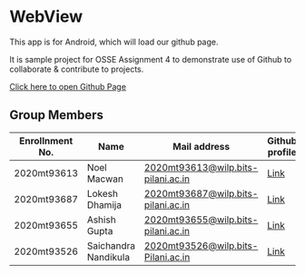 # WebView
This app is for Android, which will load our github page.

It is sample project for OSSE Assignment 4 to demonstrate use of Github to collaborate & contribute to projects.

[Click here to open Github Page](https://osse8.github.io/)

## Group Members
| Enrollnment No. | Name             | Mail address                       | Github profile                           |
| --------------- | ---------------- | ---------------------------------- | ---------------------------------------- |
| 2020mt93613	| Noel Macwan	         | 2020mt93613@wilp.bits-pilani.ac.in | [Link](https://github.com/NoelMacwan)    | 
| 2020mt93687	| Lokesh Dhamija       | 2020mt93687@wilp.bits-pilani.ac.in | [Link](https://github.com/lokeshdhamija) | 
| 2020mt93655	| Ashish Gupta	       | 2020mt93655@wilp.bits-pilani.ac.in | [Link](https://github.com/ashgupta1489)  |
| 2020mt93526	| Saichandra Nandikula | 2020mt93526@wilp.bits-Pilani.ac.in | [Link](https://github.com/saichandra13)  |
